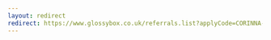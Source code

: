 ```yaml
---
layout: redirect
redirect: https://www.glossybox.co.uk/referrals.list?applyCode=CORINNA-RO6
---
```


